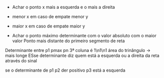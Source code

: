 - Achar o ponto x mais a esquerda e o mais a direita
- menor x em caso de empate menor y
- maior x em caso de empate maior y

- Achar o ponto máximo determinante com o valor absoluto com o maior valor
  Ponto mais distante do primeiro segmento de reta

Determinante entre p1 pmax pn 3ª coluna é 1\n1\n1
área do trinângulo -> mais longe
ESse determinante diz quem está a esquerda ou a direita da reta através do sinal

se o determinante de p1 p2 der positivo p3 está a esquerda
